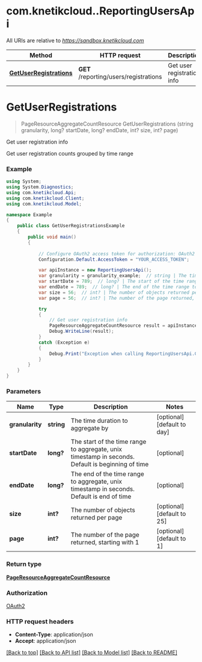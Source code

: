 # com.knetikcloud..ReportingUsersApi

All URIs are relative to *https://sandbox.knetikcloud.com*

Method | HTTP request | Description
------------- | ------------- | -------------
[**GetUserRegistrations**](ReportingUsersApi.md#getuserregistrations) | **GET** /reporting/users/registrations | Get user registration info


<a name="getuserregistrations"></a>
# **GetUserRegistrations**
> PageResourceAggregateCountResource GetUserRegistrations (string granularity, long? startDate, long? endDate, int? size, int? page)

Get user registration info

Get user registration counts grouped by time range

### Example
```csharp
using System;
using System.Diagnostics;
using com.knetikcloud.Api;
using com.knetikcloud.Client;
using com.knetikcloud.Model;

namespace Example
{
    public class GetUserRegistrationsExample
    {
        public void main()
        {
            
            // Configure OAuth2 access token for authorization: OAuth2
            Configuration.Default.AccessToken = "YOUR_ACCESS_TOKEN";

            var apiInstance = new ReportingUsersApi();
            var granularity = granularity_example;  // string | The time duration to aggregate by (optional)  (default to day)
            var startDate = 789;  // long? | The start of the time range to aggregate, unix timestamp in seconds. Default is beginning of time (optional) 
            var endDate = 789;  // long? | The end of the time range to aggregate, unix timestamp in seconds. Default is end of time (optional) 
            var size = 56;  // int? | The number of objects returned per page (optional)  (default to 25)
            var page = 56;  // int? | The number of the page returned, starting with 1 (optional)  (default to 1)

            try
            {
                // Get user registration info
                PageResourceAggregateCountResource result = apiInstance.GetUserRegistrations(granularity, startDate, endDate, size, page);
                Debug.WriteLine(result);
            }
            catch (Exception e)
            {
                Debug.Print("Exception when calling ReportingUsersApi.GetUserRegistrations: " + e.Message );
            }
        }
    }
}
```

### Parameters

Name | Type | Description  | Notes
------------- | ------------- | ------------- | -------------
 **granularity** | **string**| The time duration to aggregate by | [optional] [default to day]
 **startDate** | **long?**| The start of the time range to aggregate, unix timestamp in seconds. Default is beginning of time | [optional] 
 **endDate** | **long?**| The end of the time range to aggregate, unix timestamp in seconds. Default is end of time | [optional] 
 **size** | **int?**| The number of objects returned per page | [optional] [default to 25]
 **page** | **int?**| The number of the page returned, starting with 1 | [optional] [default to 1]

### Return type

[**PageResourceAggregateCountResource**](PageResourceAggregateCountResource.md)

### Authorization

[OAuth2](../README.md#OAuth2)

### HTTP request headers

 - **Content-Type**: application/json
 - **Accept**: application/json

[[Back to top]](#) [[Back to API list]](../README.md#documentation-for-api-endpoints) [[Back to Model list]](../README.md#documentation-for-models) [[Back to README]](../README.md)

